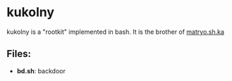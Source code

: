# kukolny
kukolny is a "rootkit" implemented in bash.
It is the brother of [matryo.sh.ka](https://github.com/wilsonfisk/matryoshka)

## Files:
* **bd.sh**: backdoor
